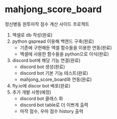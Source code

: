 # mahjong_score_board
정신병동 원투마작 점수 계산 사이드 프로젝트
1. 엑셀로 db 작성(완료)
2. python gspread 이용해 백엔드 구축(완료)
    * 기존에 구현해둔 엑셀 함수들을 이용한 연동(완료)
    * 엑셀에 사용한 함수들을 python으로 이식(완료)
3. discord bot에 해당 기능 연결(완료)
    * discord bot 생성(완료)
    * discord bot 기본 기능 테스트(완료)
    * mahjong_score_board와 연동(완료)
4. fly.io에 discor bot 배포(완료)
5. 추가 개발 사항(예정)
    * discord bot 클래스 화
    * discord bot table로 더 이쁘게 출력
    * 마작 점수, 우마 점수 history 출력